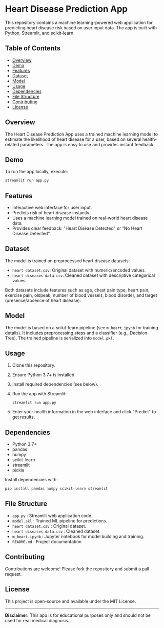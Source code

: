 # Heart Disease Prediction App

This repository contains a machine learning-powered web application for predicting heart disease risk based on user input data. The app is built with Python, Streamlit, and scikit-learn.

## Table of Contents

- [Overview](#overview)
- [Demo](#demo)
- [Features](#features)
- [Dataset](#dataset)
- [Model](#model)
- [Usage](#usage)
- [Dependencies](#dependencies)
- [File Structure](#file-structure)
- [Contributing](#contributing)
- [License](#license)

## Overview

The Heart Disease Prediction App uses a trained machine learning model to estimate the likelihood of heart disease for a user, based on several health-related parameters. The app is easy to use and provides instant feedback.

## Demo

To run the app locally, execute:

```bash
streamlit run app.py
```

## Features

- Interactive web interface for user input.
- Predicts risk of heart disease instantly.
- Uses a machine learning model trained on real-world heart disease data.
- Provides clear feedback: "Heart Disease Detected" or "No Heart Disease Detected".

## Dataset

The model is trained on preprocessed heart disease datasets:

- `heart dataset.csv`: Original dataset with numeric/encoded values.
- `heart diseases data.csv`: Cleaned dataset with descriptive categorical values.

Both datasets include features such as age, chest pain type, heart pain, exercise pain, oldpeak, number of blood vessels, blood disorder, and target (presence/absence of heart disease).

## Model

The model is based on a scikit-learn pipeline (see `m_heart.ipynb` for training details). It includes preprocessing steps and a classifier (e.g., Decision Tree). The trained pipeline is serialized into `model.pkl`.

## Usage

1. Clone this repository.
2. Ensure Python 3.7+ is installed.
3. Install required dependencies (see below).
4. Run the app with Streamlit:

   ```bash
   streamlit run app.py
   ```

5. Enter your health information in the web interface and click "Predict" to get results.

## Dependencies

- Python 3.7+
- pandas
- numpy
- scikit-learn
- streamlit
- pickle

Install dependencies with:

```bash
pip install pandas numpy scikit-learn streamlit
```

## File Structure

- `app.py` : Streamlit web application code.
- `model.pkl` : Trained ML pipeline for predictions.
- `heart dataset.csv` : Original dataset.
- `heart diseases data.csv` : Cleaned dataset.
- `m_heart.ipynb` : Jupyter notebook for model building and training.
- `README.md` : Project documentation.

## Contributing

Contributions are welcome! Please fork the repository and submit a pull request.

## License

This project is open-source and available under the MIT License.

---

**Disclaimer:** This app is for educational purposes only and should not be used for real medical diagnosis.
